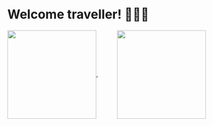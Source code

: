# Welcome traveller! 🧙🏼‍♂️

<a href="https://github.com/enzo-inc">
  <img height="200" align="center" src="https://github-readme-stats-zeta-neon-87.vercel.app/api?username=enzo-inc&show_icons=true&theme=transparent" />
</a>
&nbsp;&nbsp;&nbsp;&nbsp;&nbsp;&nbsp;&nbsp;&nbsp;&nbsp;&nbsp;
<a href="https://github.com/enzo-inc">
  <img height="200" align="center" src="https://github-readme-stats-zeta-neon-87.vercel.app/api/top-langs/?username=enzo-inc&layout=compact&card_height=200" />
</a>
